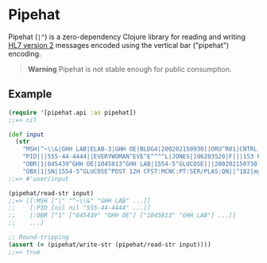 # Pipehat

Pipehat (`|^`) is a zero-dependency Clojure library for reading and writing [HL7 version 2](https://www.hl7.org/implement/standards/product_brief.cfm?product_id=185) messages encoded using the vertical bar ("pipehat") encoding.

> **Warning**
> Pipehat is not stable enough for public consumption.

## Example

```clojure
(require '[pipehat.api :as pipehat])
;;=> nil

(def input
  (str
    "MSH|^~\\&|GHH LAB|ELAB-3|GHH OE|BLDG4|200202150930||ORU^R01|CNTRL-3456|P|2.4\r"
    "PID|||555-44-4444||EVERYWOMAN^EVE^E^^^^L|JONES|196203520|F|||153 FERNWOOD DR.^^STATESVILLE^OH^35292||(206)3345232|(206)752-121||||AC555444444||67-A4335^OH^20030520\r"
    "OBR|1|845439^GHH OE|1045813^GHH LAB|1554-5^GLUCOSE|||200202150730||||||||555-55-5555~555-66-6666-666^PRIMARY^PATRICIA P^^^^MD^^LEVEL SEVEN HEALTHCARE, INC.|||||||||F||||||444-44-4444^HIPPOCRATES^HOWARD H^^^^MD\r"
    "OBX|1|SN|1554-5^GLUCOSE^POST 12H CFST:MCNC:PT:SER/PLAS:QN||^182|mg/dl|70_105|H|||F\r"))
;;=> #'user/input

(pipehat/read-str input)
;;=> [[:MSH ["|" "^~\\&" "GHH LAB" ...]]
;;    [:PID [nil nil "555-44-4444" ...]]
;;    [:OBR ["1" ["845439" "GHH OE"] ["1045813" "GHH LAB"] ...]]
;;    ...]

;; Round-tripping
(assert (= (pipehat/write-str (pipehat/read-str input))))
;;=> true
```
